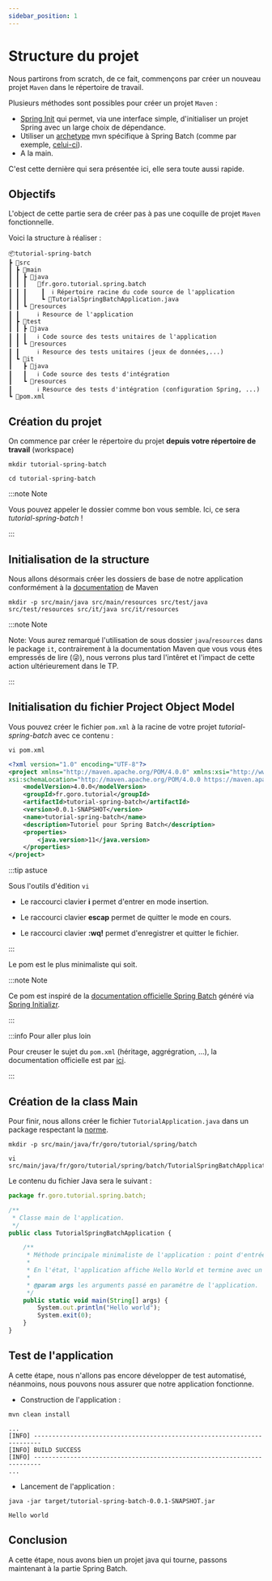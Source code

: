 ```yaml
---
sidebar_position: 1
---
```


# Structure du projet

Nous partirons from scratch, de ce fait, commençons par créer un nouveau projet `Maven` dans le répertoire de travail.

Plusieurs méthodes sont possibles pour créer un projet `Maven` :

- [Spring Init](https://start.spring.io/) qui permet, via une interface simple, d'initialiser un projet Spring avec un large choix de dépendance.
- Utiliser un [archetype](https://maven.apache.org/guides/introduction/introduction-to-archetypes.html) mvn spécifique à Spring Batch (comme par exemple, [celui-ci](https://mvnrepository.com/artifact/org.springframework.batch/spring-batch-archetypes)).
- A la main.

C'est cette dernière qui sera présentée ici, elle sera toute aussi rapide.

## Objectifs

L'object de cette partie sera de créer pas à pas une coquille de projet `Maven` fonctionnelle.

Voici la structure à réaliser :

```
📦tutorial-spring-batch
┣ 📂src
┃ ┣ 📂main
┃ ┃ ┣ 📂java
┃ ┃ ┃   🔸fr.goro.tutorial.spring.batch
┃ ┃ ┃    ┃  ℹ️ Répertoire racine du code source de l'application
┃ ┃ ┃    ┗ 📜TutorialSpringBatchApplication.java
┃ ┃ ┗ 📂resources
┃ ┃     ℹ️ Resource de l'application
┃ ┣ 📂test
┃ ┃ ┣ 📂java
┃ ┃ ┃   ℹ️ Code source des tests unitaires de l'application
┃ ┃ ┗ 📂resources
┃ ┃     ℹ️ Resource des tests unitaires (jeux de données,...)
┃ ┗ 📂it
┃   ┣ 📂java
┃   ┃   ℹ️ Code source des tests d'intégration
┃   ┗ 📂resources
┃       ℹ️ Resource des tests d'intégration (configuration Spring, ...)
┗ 📜pom.xml
```

## Création du projet

On commence par créer le répertoire du projet **depuis votre répertoire de travail** (workspace)

```shell
mkdir tutorial-spring-batch

cd tutorial-spring-batch
```

:::note Note

Vous pouvez appeler le dossier comme bon vous semble. Ici, ce sera *tutorial-spring-batch* !

:::

## Initialisation de la structure

Nous allons désormais créer les dossiers de base de notre application conformément à la [documentation](https://maven.apache.org/guides/introduction/introduction-to-the-standard-directory-layout.html) de Maven

```shell
mkdir -p src/main/java src/main/resources src/test/java src/test/resources src/it/java src/it/resources
```

:::note Note

Note: Vous aurez remarqué l'utilisation de sous dossier `java`/`resources` dans le package `it`, contrairement à la documentation Maven que vous vous étes empressés de lire (:stuck_out_tongue_winking_eye:), nous verrons plus tard l'intêret et l'impact de cette action ultérieurement dans le TP.

:::

## Initialisation du fichier Project Object Model

Vous pouvez créer le fichier `pom.xml` à la racine de votre projet *tutorial-spring-batch* avec ce contenu :

```shell
vi pom.xml
```

~~~xml
<?xml version="1.0" encoding="UTF-8"?>
<project xmlns="http://maven.apache.org/POM/4.0.0" xmlns:xsi="http://www.w3.org/2001/XMLSchema-instance"
xsi:schemaLocation="http://maven.apache.org/POM/4.0.0 https://maven.apache.org/xsd/maven-4.0.0.xsd">
    <modelVersion>4.0.0</modelVersion>
    <groupId>fr.goro.tutorial</groupId>
    <artifactId>tutorial-spring-batch</artifactId>
    <version>0.0.1-SNAPSHOT</version>
    <name>tutorial-spring-batch</name>
    <description>Tutoriel pour Spring Batch</description>
    <properties>
        <java.version>11</java.version>
    </properties>
</project>
~~~

:::tip astuce

Sous l'outils d'édition `vi` 

- Le raccourci clavier **i** permet d'entrer en mode insertion.

- Le raccourci clavier **escap** permet de quitter le mode en cours.

- Le raccourci clavier **:wq!** permet d'enregistrer et quitter le fichier.

:::

Le pom est le plus minimaliste qui soit.

:::note Note

Ce pom est inspiré de la [documentation officielle Spring Batch](https://spring.io/guides/gs/batch-processing/) généré via [Spring Initializr](https://start.spring.io/).

:::

:::info Pour aller plus loin

Pour creuser le sujet du `pom.xml` (héritage, aggrégration, ...), la documentation officielle est par [ici](https://maven.apache.org/guides/introduction/introduction-to-the-pom.html).

:::

## Création de la class Main

Pour finir, nous allons créer le fichier `TutorialApplication.java` dans un package respectant la [norme](https://docs.oracle.com/javase/specs/jls/se6/html/packages.html#7.7).

```shell
mkdir -p src/main/java/fr/goro/tutorial/spring/batch

vi src/main/java/fr/goro/tutorial/spring/batch/TutorialSpringBatchApplication.java
```

Le contenu du fichier Java sera le suivant :

```jsx title="fr/goro/tutorial/spring/batch/TutorialSpringBatchApplication.java"
package fr.goro.tutorial.spring.batch;

/**
 * Classe main de l'application.
 */
public class TutorialSpringBatchApplication {

    /**
     * Méthode principale minimaliste de l'application : point d'entrée.
     *
     * En l'état, l'application affiche Hello World et termine avec un code retour à zéro.
     *
     * @param args les arguments passé en paramétre de l'application.
     */
    public static void main(String[] args) {
        System.out.println("Hello world");
        System.exit(0);
    }
}
```

## Test de l'application

A cette étape, nous n'allons pas encore développer de test automatisé, néanmoins,
nous pouvons nous assurer que notre application fonctionne.

- Construction de l'application :
```shell
mvn clean install
```

```text {3} title="Résultat de la commande"
...
[INFO] ------------------------------------------------------------------------
[INFO] BUILD SUCCESS
[INFO] ------------------------------------------------------------------------
...
```

- Lancement de l'application :
```shell
java -jar target/tutorial-spring-batch-0.0.1-SNAPSHOT.jar
```

```text title="Résultat de la commande"
Hello world
```

## Conclusion

A cette étape, nous avons bien un projet java qui tourne, passons maintenant à la partie Spring Batch.

